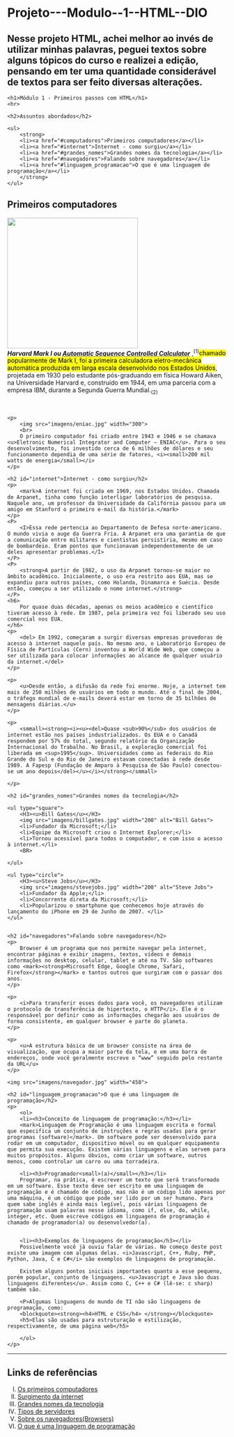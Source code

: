 # Projeto---Modulo--1--HTML--DIO
## Nesse projeto HTML, achei melhor ao invés de utilizar minhas palavras, peguei textos sobre alguns tópicos do curso e realizei a edição, pensando em ter uma quantidade considerável de textos para ser feito diversas alterações.

<!DOCTYPE html>
<html lang="pt-br">
<head>
    <meta charset="UTF-8">
    <meta http-equiv="X-UA-Compatible" content="IE=edge">
    <meta name="viewport" content="width=device-width, initial-scale=1.0">
    <title>Projeto DIO -- Módulo I - Primeiros passos com HTML</title>
</head>
<body>
   
    <h1>Módulo 1 - Primeiros passos com HTML</h1>
    <hr>
    
    <h2>Assuntos abordados</h2>
    
    <ul>
        <strong>
        <li><a href="#computadores">Primeiros computadores</a></li>
        <li><a href="#internet">Internet - como surgiu</a></li>
        <li><a href="#grandes_nomes">Grandes nomes da tecnologia</a></li>
        <li><a href="#navegadores">Falando sobre navegadores</a></li>
        <li><a href="#linguagem_programacao">O que é uma linguagem de programação</a></li>
        </strong>
    </ul>

<!--Sobre os tópicos abordados -->
    
<h2 id="computadores">Primeiros computadores</h2>
    <p>
        <img src="imagens/mark.jpg" width="300">
        <br>
        <strong><i>Harvard Mark I ou <abbr title="(ASCC, em português Calculadora Automática de Sequência Controlada)">Automatic Sequence Controlled Calculator</abbr> </i></strong> ,<sup>(1)</sup><mark>chamado popularmente de Mark I, foi a primeira calculadora eletro-mecânica automática produzida em larga escala desenvolvido nos Estados Unidos</mark>, projetada em 1930 pelo estudante pós-graduando em física Howard Aiken, na Universidade Harvard e, construído em 1944, em uma parceria com a empresa IBM, durante a Segunda Guerra Mundial.<sub>(2)</sub>
    </p>
    <br>

 
    <p>
        <img src="imagens/eniac.jpg" width="300">
        <br>
        O primeiro computador foi criado entre 1943 e 1946 e se chamava <u>Eletronic Numerical Integrator and Computer — ENIAC</u>. Para o seu desenvolvimento, foi investido cerca de 6 milhões de dólares e seu funcionamento dependia de uma série de fatores, <i><small>200 mil watts de energia</small></i>
    </p>
    
    <h2 id="internet">Internet - como surgiu</h2>
    <p>
        <mark>A internet foi criada em 1969, nos Estados Unidos. Chamada de Arpanet, tinha como função interligar laboratórios de pesquisa. Naquele ano, um professor da Universidade da Califórnia passou para um amigo em Stanford o primeiro e-mail da história.</mark> 
    </p>   
    <P>   
        <I>Essa rede pertencia ao Departamento de Defesa norte-americano. O mundo vivia o auge da Guerra Fria. A Arpanet era uma garantia de que a comunicação entre militares e cientistas persistiria, mesmo em caso de bombardeio. Eram pontos que funcionavam independentemente de um deles apresentar problemas.</I>
    </P>
    <P>
        <strong>A partir de 1982, o uso da Arpanet tornou-se maior no âmbito acadêmico. Inicialmente, o uso era restrito aos EUA, mas se expandiu para outros países, como Holanda, Dinamarca e Suécia. Desde então, começou a ser utilizado o nome internet.</strong>
    </P>
    <h6>
        Por quase duas décadas, apenas os meios acadêmico e científico tiveram acesso à rede. Em 1987, pela primeira vez foi liberado seu uso comercial nos EUA.
    </h6>
    <p>  
        <del> Em 1992, começaram a surgir diversas empresas provedoras de acesso à internet naquele país. No mesmo ano, o Laboratório Europeu de Física de Partículas (Cern) inventou a World Wide Web, que começou a ser utilizada para colocar informações ao alcance de qualquer usuário da internet.</del>
    </p>

    <p>
        <u>Desde então, a difusão da rede foi enorme. Hoje, a internet tem mais de 250 milhões de usuários em todo o mundo. Até o final de 2004, o tráfego mundial de e-mails deverá estar em torno de 35 bilhões de mensagens diárias.</u>
    </p>
    
    <p>
        <smmall><strong><i><u><del>Quase <sub>90%</sub> dos usuários de internet estão nos países industrializados. Os EUA e o Canadá respondem por 57% do total, segundo relatório da Organização Internacional do Trabalho. No Brasil, a exploração comercial foi liberada em <sup>1995</sup>. Universidades como as federais do Rio Grande do Sul e do Rio de Janeiro estavam conectadas à rede desde 1989. A Fapesp (Fundação de Amparo à Pesquisa de São Paulo) conectou-se um ano depois</del></u></i></strong></smmall>

    </p>
    
    <h2 id="grandes_nomes">Grandes nomes da tecnologia</h2>

    <ul type="square">
        <H3><u>Bill Gates</u></H3>
        <img src="imagens/billgates.jpg" width="200" alt="Bill Gates">
        <li>Fundador da Microsoft;</li>
        <li>Equipe da Microsoft criou o Internet Explorer;</li>
        <li>Tornou acessível para todos o computador, e com isso o acesso à internet.</li>
        <BR>
      
    </ul>

    <ul type="circle">
        <H3><u>Steve Jobs</u></H3>
        <img src="imagens/stevejobs.jpg" width="200" alt="Steve Jobs">
        <li>Fundador da Apple;</li>
        <li>Concorrente direta da Microsoft;</li>
        <li>Popularizou o smartphone que conhecemos hoje através do lançamento do iPhone em 29 de Junho de 2007. </li>
    </ul>

    
    <h2 id="navegadores">Falando sobre navegadores</h2>
    <p>
        Browser é um programa que nos permite navegar pela internet, encontrar páginas e exibir imagens, textos, vídeos e demais informações no desktop, celular, tablet e até na TV. São softwares como <mark><strong>Microsoft Edge, Google Chrome, Safari, Firefox</strong></mark> e tantos outros que surgiram com o passar dos anos.   
    </p>

    <p>
        <i>Para transferir esses dados para você, os navegadores utilizam o protocolo de transferência de hipertexto, o HTTP</i>. Ele é o responsável por definir como as informações chegarão aos usuários de forma consistente, em qualquer browser e parte do planeta.  
    </p>

    <p>
        <u>A estrutura básica de um browser consiste na área de visualização, que ocupa a maior parte da tela, e em uma barra de endereços, onde você geralmente escreve o “www” seguido pelo restante da URL</u> 
    </p>

    <img src="imagens/navegador.jpg" width="450">

    <h2 id="linguagem_programacao">O que é uma linguagem de programação</h2>
    <p>
        <ol>
        <li><h3>Conceito de linguagem de programação:</h3></li>
        <mark>Linguagem de Programação é uma linguagem escrita e formal que especifica um conjunto de instruções e regras usadas para gerar programas (software)</mark>. Um software pode ser desenvolvido para rodar em um computador, dispositivo móvel ou em qualquer equipamento que permita sua execução. Existem várias linguagens e elas servem para muitos propósitos. Alguns óbvios, como criar um software, outros menos, como controlar um carro ou uma torradeira.
            
        <li><h3>Programador<small>(a)</small></h3></li>
        Programar, na prática, é escrever um texto que será transformado em um software. Esse texto deve ser escrito em uma linguagem de programação e é chamado de código, mas não é um código lido apenas por uma máquina, é um código que pode ser lido por um ser humano. Para quem sabe inglês é ainda mais legível, pois várias linguagens de programação usam palavras nesse idioma, como if, else, do, while, integer, etc. Quem escreve códigos em linguagens de programação é chamado de programador(a) ou desenvolvedor(a).
        

        <li><h3>Exemplos de linguagens de programação</h3></li>
        Possivelmente você já ouviu falar de várias. No começo deste post existe uma imagem com algumas delas. <i>Javascript, C++, Ruby, PHP, Python, Java, C e C#</i> são exemplos de linguagens de programação.
    
        Existem alguns pontos iniciais importantes quanto a esse pequeno, porém popular, conjunto de linguagens. <u>Javascript e Java são duas linguagens diferentes</u>. Assim como C, C++ e C# (lê-se: c sharp) também são.

        <P>Algumas linguagens do mundo de TI não são linguagens de programação, como:
        <blockquote><strong><h4>HTML e CSS</h4> </strong></blockquote>
        <h5>Elas são usadas para estruturação e estilização, respectivamente, de uma página web</h5>

        </ol>    
    </p>
<footer>
<hr>
<!--Referências, que levam para outros sites que abordam o temas-->
<h2>Links de referências</h2>
<ol type="I">
    <li><a href="https://www.buscape.com.br/pc-computador/conteudo/primeiro-computador-historia-da-informatica" target="_blank">Os primeiros computadores</a></li>
    <li><a href="https://www.todamateria.com.br/historia-da-internet/" target="_blank">Surgimento da internet</a></li>
    <li><a href="https://idocode.com.br/blog/empreendedorismo/pessoas-que-impactaram-o-mundo-da-tecnologia/" target="_blank">Grandes nomes da tecnologia</a></li>
    <li><a href="https://www.controle.net/faq/o-que-sao-servidores" target="_blank">Tipos de servidores</a></li>
    <li><a href="https://tecnoblog.net/responde/o-que-e-um-browser/" target="_blank">Sobre os navegadores(Browsers)</a></li>
    <li><a href="https://universidadedatecnologia.com.br/o-que-e-linguagem-de-programacao/" target="_blank">O que é uma linguagem de programação</a></li>
</ol>

</footer>
</body>
</html>

